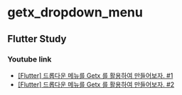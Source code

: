# getx_dropdown_menu

## Flutter Study
### Youtube link
- [[Flutter] 드롭다운 메뉴를 Getx 를 활용하여 만들어보자. #1](https://www.youtube.com/watch?v=YQBsrC8K-sI)
- [[Flutter] 드롭다운 메뉴를 Getx 를 활용하여 만들어보자. #2](https://www.youtube.com/watch?v=7t2f2jOwcAM)
